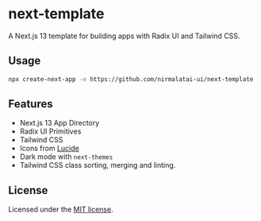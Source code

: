 # next-template

A Next.js 13 template for building apps with Radix UI and Tailwind CSS.

## Usage

```bash
npx create-next-app -e https://github.com/nirmalatai-ui/next-template
```

## Features

- Next.js 13 App Directory
- Radix UI Primitives
- Tailwind CSS
- Icons from [Lucide](https://lucide.dev)
- Dark mode with `next-themes`
- Tailwind CSS class sorting, merging and linting.

## License

Licensed under the [MIT license](https://github.com/nirmalatai-ui/ui/blob/main/LICENSE.md).

